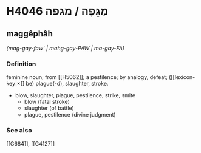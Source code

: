 # H4046 מַגֵּפָה / מגפה

## maggêphâh

_(mag-gay-faw' | mahg-gay-PAW | ma-ɡay-FA)_

### Definition

feminine noun; from [[H5062]]; a pestilence; by analogy, defeat; ([[lexicon-key|×]] be) plague(-d), slaughter, stroke.

- blow, slaughter, plague, pestilence, strike, smite
    - blow (fatal stroke)
    - slaughter (of battle)
    - plague, pestilence (divine judgment)
### See also

[[G684]], [[G4127]]

